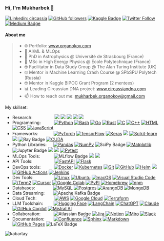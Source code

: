 ### Hi, I'm Mukharbek 👋

[![Linkedin: circassia](https://img.shields.io/badge/-Mukharbek%20Organokov-blue?style=flat-square&logo=Linkedin&logoColor=white&link=https://www.linkedin.com/in/circassia/)](https://www.linkedin.com/in/circassia/) 
[![GitHub followers](https://img.shields.io/github/followers/kabartay?style=social)](https://github.com/kabartay) 
[![Kaggle Badge](https://img.shields.io/badge/-muhakabartay-white?style=flat&logo=kaggle&logoColor=deepblue&link=https://www.kaggle.com/muhakabartay)](https://www.kaggle.com/muhakabartay) 
[![Twitter Follow](https://img.shields.io/twitter/follow/circassia_ai?label=circassia_ai)](https://twitter.com/circassia_ai) 
[![Medium Badge](https://img.shields.io/badge/-circassia_ai-000000?style=flat&labelColor=000000&logo=Medium&link=https://medium.com/@circassia_ai)](https://medium.com/@circassia_ai) 
<!--
![Views](https://gpvc.arturio.dev/kabartay)
-->
<!--
[![GitHub](https://img.shields.io/github/followers/kabartay?label=kabartay)](https://github.com/kabartay)  
[![Hits](https://hits.seeyoufarm.com/api/count/incr/badge.svg?url=https%3A%2F%2Fgithub.com%2Fkabartay&count_bg=%2379C83D&title_bg=%23555555&icon=adblock.svg&icon_color=%2322B613&title=visits&edge_flat=false)](https://hits.seeyoufarm.com)
-->

#### About me  
> - 🌐 Portfolio: www.organokov.com
> - 🔭 AI/ML & MLOps
> - 📡 PhD in Astrophysics @ Université de Strasbourg (France)
> - 📡 MSc in High Energy Physics @ École Polytechnique (France) 
> - 🤓 Facilitator in Data Study Group @ The Alan Turing Institute (UK)
> - 🤓 Mentor in Machine Learning Crash Course @ SPbSPU Polytech (Russia)
> - 🤓 Mentor in Kaggle BIPOC Grant Program (2 mentees)
> - 📊 Leading Circassian DNA project: www.circassiandna.com
> - 📫 How to reach out me: mukharbek.organokov@gmail.com  

My skillset: 
  * Research: &#8202; &#8202; &#8202; &#8202; &nbsp; &nbsp; &nbsp; &nbsp; &nbsp; &nbsp; [![](https://img.shields.io/badge/ORCID-informational?style=flat&logo=ORCID&logoColor=A6CE39&color=white)](https://orcid.org/0000-0002-3093-3456) [![](https://img.shields.io/badge/GoogleScholar-informational?style=flat&logo=Google-Scholar&logoColor=4285F4&color=white)](https://scholar.google.com/citations?user=jYZaDVoAAAAJ&hl=en) [![](https://img.shields.io/badge/Scopus-informational?style=flat&logo=scopus&logoColor=E9711C&color=white)](https://www.scopus.com/authid/detail.uri?authorId=57194618351) [![](https://img.shields.io/badge/Publons-informational?style=flat&logo=Publons&logoColor=336699&color=white)](https://publons.com/researcher/2079516/mukharbek-organokov/) [![](https://img.shields.io/badge/INSPIREhep-informational?style=flat&logo=inspire&logoColor=01E5FE&color=101727)](https://inspirehep.net/authors/1609916) 
  * Programming: &#8202; &#8202; &#8202;  &nbsp; &nbsp; &nbsp; [![Python](https://img.shields.io/badge/Python-3776AB?logo=python&logoColor=fff)](#) [![Bash](https://img.shields.io/badge/Bash-4EAA25?logo=gnubash&logoColor=fff)](#) [![Go](https://img.shields.io/badge/Go-%2300ADD8.svg?&logo=go&logoColor=white)](#) [![Rust](https://img.shields.io/badge/Rust-%23000000.svg?e&logo=rust&logoColor=white)](#) [![C](https://img.shields.io/badge/C-00599C?logo=c&logoColor=white)](#) [![C++](https://img.shields.io/badge/C++-%2300599C.svg?logo=c%2B%2B&logoColor=white)](#) [![HTML](https://img.shields.io/badge/HTML-%23E34F26.svg?logo=html5&logoColor=white)](#)	[![CSS](https://img.shields.io/badge/CSS-639?logo=css&logoColor=fff)](#) [![JavaScript](https://img.shields.io/badge/JavaScript-F7DF1E?logo=javascript&logoColor=000)](#)
  * Frameworks: &#8198; &nbsp; &nbsp; &nbsp; &nbsp; &nbsp; [![PyTorch](https://img.shields.io/badge/PyTorch-ee4c2c?logo=pytorch&logoColor=white)](#) [![TensorFlow](https://img.shields.io/badge/TensorFlow-ff8f00?logo=tensorflow&logoColor=white)](#) [![Keras](https://img.shields.io/badge/Keras-D00000?logo=keras&logoColor=fff)](#) ![](https://img.shields.io/badge/XGBoost-informational?style=flat&logo=XGBoost&logoColor=white&color=1A9EDB) [![Scikit-learn](https://img.shields.io/badge/-scikit--learn-%23F7931E?logo=scikit-learn&logoColor=white)](#) ![](https://img.shields.io/badge/ONNX-informational?style=flat&logo=onnx&logoColor=black&color=white) ![Ray Badge](https://img.shields.io/badge/Ray-028CF0?logo=ray&logoColor=fff&style=flat) [![CUDA](https://img.shields.io/badge/CUDA-76B900?logo=nvidia&logoColor=fff)](#)  
  * Python Libraries: &#8202; &#8202; &nbsp; [![Pandas](https://img.shields.io/badge/Pandas-150458?logo=pandas&logoColor=fff)](#) [![NumPy](https://img.shields.io/badge/NumPy-4DABCF?logo=numpy&logoColor=fff)](#) ![SciPy Badge](https://img.shields.io/badge/SciPy-8CAAE6?logo=scipy&logoColor=fff&style=flat) [![Matplotlib](https://custom-icon-badges.demolab.com/badge/Matplotlib-71D291?logo=matplotlib&logoColor=fff)](#) ![Jupyter Badge](https://img.shields.io/badge/Jupyter-F37626?logo=jupyter&logoColor=fff&style=flat) ![](https://img.shields.io/badge/Asyncio-informational?style=flat&logo=Asyncio&logoColor=black&color=white) ![](https://img.shields.io/badge/NetworkX-informational?style=flat&logo=networkX&logoColor=black&color=white) [![Pytest](https://img.shields.io/badge/Pytest-fff?logo=pytest&logoColor=000)](#)
  * MLOps Tools: &#8202; &#8202; &nbsp; &nbsp; &nbsp; &nbsp; ![MLflow Badge](https://img.shields.io/badge/MLflow-0194E2?logo=mlflow&logoColor=fff&style=flat) ![](https://img.shields.io/badge/Kubeflow-informational?style=flat&logo=Kubeflow&logoColor=white&color=326CE5) ![](https://img.shields.io/badge/KServe-informational?style=flat&logo=kserve&logoColor=white&color=326CE5)
  * API Tools: &#8202; &#8202; &#8202; &#8202; &nbsp; &nbsp; &nbsp; &nbsp; &nbsp; &nbsp; [![FastAPI](https://img.shields.io/badge/FastAPI-009485.svg?logo=fastapi&logoColor=white)](#) [![Flask](https://img.shields.io/badge/Flask-000?logo=flask&logoColor=fff)](#)
  * DevOps tools: &#8202; &#8202; &#8202; &nbsp; &nbsp; &nbsp; [![Docker](https://img.shields.io/badge/Docker-2496ED?logo=docker&logoColor=fff)](#) [![Kubernetes](https://img.shields.io/badge/Kubernetes-326CE5?logo=kubernetes&logoColor=fff)](#) [![Git](https://img.shields.io/badge/Git-F05032?logo=git&logoColor=fff)](#) [![GitHub](https://img.shields.io/badge/GitHub-%23121011.svg?logo=github&logoColor=white)](#) [![Helm](https://img.shields.io/badge/Helm-0F1689?logo=helm&logoColor=fff)](#) ![](https://img.shields.io/badge/ArgoCD-informational?style=flat&logo=argo&logoColor=EE794B&color=white) [![GitHub Actions](https://img.shields.io/badge/GitHub_Actions-2088FF?logo=github-actions&logoColor=white)](#) [![Jenkins](https://img.shields.io/badge/Jenkins-D24939?logo=jenkins&logoColor=white)](#)
  * Dev Tools: &nbsp; &nbsp; &nbsp; &nbsp; &nbsp; &nbsp; &nbsp; &nbsp; [![Linux](https://img.shields.io/badge/Linux-FCC624?logo=linux&logoColor=black)](#) [![Ubuntu](https://img.shields.io/badge/Ubuntu-E95420?logo=ubuntu&logoColor=white)](#) [![macOS](https://img.shields.io/badge/macOS-000000?logo=apple&logoColor=F0F0F0)](#) [![Visual Studio Code](https://custom-icon-badges.demolab.com/badge/Visual%20Studio%20Code-0078d7.svg?logo=vsc&logoColor=white)](#) [![iTerm2](https://img.shields.io/badge/iTerm2-000000?logo=iterm2&logoColor=fff)](#) [![Cursor](https://custom-icon-badges.demolab.com/badge/Cursor-000000?logo=cursor-ai-white)](#) [![Google Colab](https://img.shields.io/badge/Google%20Colab-F9AB00?logo=googlecolab&logoColor=fff)](#) [![PyPI](https://img.shields.io/badge/PyPI-3775A9?logo=pypi&logoColor=fff)](#) [![Homebrew](https://img.shields.io/badge/Homebrew-FBB040?logo=homebrew&logoColor=fff)](#) 	[![npm](https://img.shields.io/badge/npm-CB3837?logo=npm&logoColor=fff)](#)
  * Databases: &nbsp; &nbsp; &nbsp; &nbsp; &nbsp; &nbsp; &nbsp; [![MySQL](https://img.shields.io/badge/MySQL-4479A1?logo=mysql&logoColor=fff)](#) [![Postgres](https://img.shields.io/badge/Postgres-%23316192.svg?logo=postgresql&logoColor=white)](#) [![ArangoDB](https://img.shields.io/badge/ArangoDB-DDE072?logo=arangodb&logoColor=000)](#) [![MongoDB](https://img.shields.io/badge/MongoDB-%234ea94b.svg?logo=mongodb&logoColor=white)](#)
  * Data Streaming: &#8202; &#8202; &#8202; &nbsp; ![Apache Kafka Badge](https://img.shields.io/badge/Apache%20Kafka-231F20?logo=apachekafka&logoColor=fff&style=flat)
  * Cloud Tech: &#8202; &#8202; &#8202; &#8202; &#8202; &#8202; &nbsp;  &nbsp; &nbsp; [![AWS](https://custom-icon-badges.demolab.com/badge/AWS-%23FF9900.svg?logo=aws&logoColor=white)](#) [![Google Cloud](https://img.shields.io/badge/Google%20Cloud-%234285F4.svg?logo=google-cloud&logoColor=white)](#) [![Terraform](https://img.shields.io/badge/Terraform-844FBA?logo=terraform&logoColor=fff)](#)
  * LLM Toolchain: &#8202; &#8202; &#8202; &nbsp; &nbsp; [![Hugging Face](https://img.shields.io/badge/Hugging%20Face-FFD21E?logo=huggingface&logoColor=000)](#) [![LangChain](https://img.shields.io/badge/LangChain-1c3c3c.svg?logo=langchain&logoColor=white)](#) [![ChatGPT](https://img.shields.io/badge/ChatGPT-74aa9c?logo=openai&logoColor=white)](#) [![Claude](https://img.shields.io/badge/Claude-D97757?logo=claude&logoColor=fff)](#) [![GitHub Copilot](https://img.shields.io/badge/GitHub%20Copilot-000?logo=githubcopilot&logoColor=fff)](#) [![Mistral AI](https://img.shields.io/badge/Mistral%20AI-FA520F?logo=mistral-ai&logoColor=fff)](#)
  * Collaboration: &#8202; &#8202; &#8202; &nbsp; &nbsp; &nbsp; ![Atlassian Badge](https://img.shields.io/badge/Atlassian-0052CC?logo=atlassian&logoColor=fff&style=flat) [![Jira](https://img.shields.io/badge/Jira-0052CC?logo=jira&logoColor=fff)](#) [![Notion](https://img.shields.io/badge/Notion-000?logo=notion&logoColor=fff)](#) [![Miro](https://img.shields.io/badge/Miro-050038?logo=miro&logoColor=fff)](#) [![Slack](https://img.shields.io/badge/Slack-4A154B?logo=slack&logoColor=fff)](#) 
  * Documentation: &#8202; &#8202; &nbsp; &nbsp; [![Confluence](https://img.shields.io/badge/Confluence-172B4D?logo=confluence&logoColor=fff)](#) [![Sphinx](https://img.shields.io/badge/Sphinx-000?logo=sphinx&logoColor=fff)](#) [![Markdown](https://img.shields.io/badge/Markdown-%23000000.svg?logo=markdown&logoColor=white)](#) [![GitHub Pages](https://img.shields.io/badge/GitHub%20Pages-121013?logo=github&logoColor=white)](#) ![LaTeX Badge](https://img.shields.io/badge/LaTeX-008080?logo=latex&logoColor=fff&style=flat)

<!--
Kubernetes color can be 326CE5
-->

<!--
#### Kaggle
![competition_light](https://road-to-kaggle-grandmaster.vercel.app/api/badges/muhakabartay/competition/light)
![dataset](https://road-to-kaggle-grandmaster.vercel.app/api/badges/muhakabartay/dataset/light)
![notebook](https://road-to-kaggle-grandmaster.vercel.app/api/badges/muhakabartay/notebook/light)
![discussion](https://road-to-kaggle-grandmaster.vercel.app/api/badges/muhakabartay/discussion/light)
-->

<!--
#### Trophies
[![trophy](https://github-profile-trophy.vercel.app/?username=kabartay&theme=onedark&row=1&column=7&title=Stars,Repositories,Commits,PullRequest,Issues,MultiLanguage,Followers)](https://github.com/kabartay/github-profile-trophy)  
-->

<!-- link: https://github.com/ryo-ma/github-profile-trophy -->

<!--
<p><img align="left" src="https://github-readme-stats.vercel.app/api?username=kabartay&show_icons=true" alt="kabartay" /></p>
<p><img align="center" src="https://github-readme-stats.vercel.app/api/top-langs/?username=kabartay&layout=compact&hide=html" alt="kabartay" /></p>
&nbsp;
-->

<p><img align="left" src="https://github-readme-stats.vercel.app/api?username=kabartay&show_icons=true" alt="kabartay" /></p>
<!--
<p><img align="center" src="https://github-readme-stats.vercel.app/api/top-langs/?username=kabartay&layout=pie&langs_count=5&hide=html,css,jupyter%20notebook" alt="kabartay" /></p>
&nbsp;
-->

<!--
![Top Langs](https://github-readme-stats.vercel.app/api/top-langs/?username=kabartay&langs_count=5)
-->

<!--
[![GitHub stats](https://github-readme-stats.vercel.app/api?username=kabartay&theme=blue)](https://github.com/kabartay/github-readme-stats)  
![1](https://github-readme-stats.vercel.app/api/top-langs/?username=kabartay&theme=blue)
-->  

<!--
TODO
StackOverflow badge 
DataCamp: https://www.datacamp.com/profile/kabartay
EdX: https://profile.edx.org/u/muha07
Coursera: https://www.coursera.org/user/ae01c80a9ada49571cd6318b7990845d (put more settings to Coursera first)
-->  

<!--
**kabartay/kabartay** is a ✨ _special_ ✨ repository because its `README.md` (this file) appears on your GitHub profile.
Here are some ideas to get you started:
- 🔭 I’m currently working ...
- 🌱 I’m currently learning ...
- 🌱 I'm currently learning MIT MicroMaster: [Statistics and Data Science](https://micromasters.mit.edu/ds)
- 🤔 I’m looking for help with ...
- 💬 Ask me about ...
- 📫 How to reach me: ...
- 😄 Pronouns: ...
- ⚡ Fun fact: ...
[![Twitter Follow](https://img.shields.io/twitter/follow/circassia_ai?label=Follow)](https://twitter.com/circassia_ai)
[![Ods.ai Badge](https://img.shields.io/badge/-muhakabartay-white?style=flat&logo=odsai&logoColor=crimson&link=https://ods.ai/users/ae6a50f2c4fb)](https://ods.ai/users/ae6a50f2c4fb)
[![Anurag's github stats](https://github-readme-stats.vercel.app/api?username=kabartay&theme=blue-green)](https://github.com/kabartay/github-readme-stats)
[![Medium Badge](https://badgen.net/badge/icon/medium?icon=medium&label)](https://medium.com/@circassia_ai)
Customizable Badge
[![Medium Badge](https://img.shields.io/badge/@circassia_ai-black?style=flat&logo=medium&logoColor=white&link=https://medium.com/@circassia_ai)](https://medium.com/@circassia_ai)
[![circassia_ai StackOverflow](https://github-readme-stackoverflow.vercel.app/?userID=7302404)](https://stackoverflow.com/users/7302404/circassia_ai)
Search colors here https://simpleicons.org/?q=r
-->
